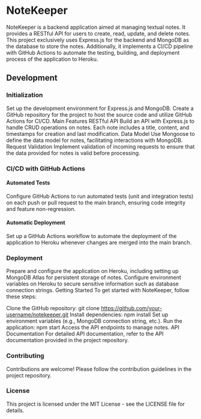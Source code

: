 # NoteKeeper
NoteKeeper is a backend application aimed at managing textual notes. It provides a RESTful API for users to create, read, update, and delete notes. This project exclusively uses Express.js for the backend and MongoDB as the database to store the notes. Additionally, it implements a CI/CD pipeline with GitHub Actions to automate the testing, building, and deployment process of the application to Heroku.

## Development
### Initialization
Set up the development environment for Express.js and MongoDB.
Create a GitHub repository for the project to host the source code and utilize GitHub Actions for CI/CD.
Main Features
RESTful API
Build an API with Express.js to handle CRUD operations on notes.
Each note includes a title, content, and timestamps for creation and last modification.
Data Model
Use Mongoose to define the data model for notes, facilitating interactions with MongoDB.
Request Validation
Implement validation of incoming requests to ensure that the data provided for notes is valid before processing.
### CI/CD with GitHub Actions
#### Automated Tests
Configure GitHub Actions to run automated tests (unit and integration tests) on each push or pull request to the main branch, ensuring code integrity and feature non-regression.
#### Automatic Deployment
Set up a GitHub Actions workflow to automate the deployment of the application to Heroku whenever changes are merged into the main branch.
### Deployment
Prepare and configure the application on Heroku, including setting up MongoDB Atlas for persistent storage of notes.
Configure environment variables on Heroku to secure sensitive information such as database connection strings.
Getting Started
To get started with NoteKeeper, follow these steps:

Clone the GitHub repository: git clone https://github.com/your-username/notekeeper.git
Install dependencies: npm install
Set up environment variables (e.g., MongoDB connection string, etc.).
Run the application: npm start
Access the API endpoints to manage notes.
API Documentation
For detailed API documentation, refer to the API documentation provided in the project repository.

### Contributing
Contributions are welcome! Please follow the contribution guidelines in the project repository.

### License
This project is licensed under the MIT License - see the LICENSE file for details.